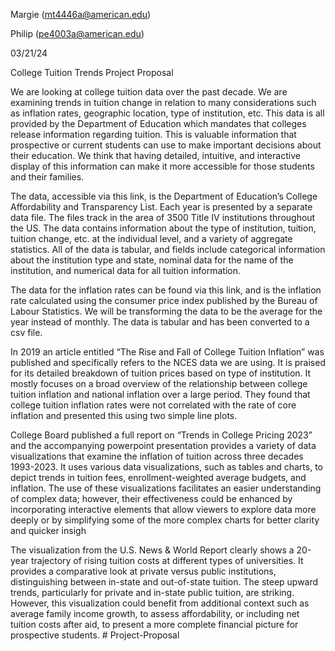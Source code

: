 Margie (mt4446a@american.edu) 

Philip (pe4003a@american.edu) 

03/21/24 

 

College Tuition Trends Project Proposal 

 

We are looking at college tuition data over the past decade. We are examining trends in tuition change in relation to many considerations such as inflation rates, geographic location, type of institution,
etc. This data is all provided by the Department of Education which mandates that colleges release information regarding tuition. This is valuable information that prospective or current students can use to make
important decisions about their education. We think that having detailed, intuitive, and interactive display of this information can make it more accessible for those students and their families. 

The data, accessible via this link, is the Department of Education’s College Affordability and Transparency List. Each year is presented by a separate data file. The files track in the area of 3500 Title
IV institutions throughout the US. The data contains information about the type of institution, tuition, tuition change, etc. at the individual level, and a variety of aggregate statistics. All of the data is
tabular, and fields include categorical information about the institution type and state, nominal data for the name of the institution, and numerical data for all tuition information.  

The data for the inflation rates can be found via this link, and is the inflation rate calculated using the consumer price index published by the Bureau of Labour Statistics. We will be transforming the
data to be the average for the year instead of monthly. The data is tabular and has been converted to a csv file.  

 

In 2019 an article entitled “The Rise and Fall of College Tuition Inflation” was published and specifically refers to the NCES data we are using. It is praised for its detailed breakdown of tuition prices
based on type of institution. It mostly focuses on a broad overview of the relationship between college tuition inflation and national inflation over a large period. They found that college tuition inflation
rates were not correlated with the rate of core inflation and presented this using two simple line plots. 

	 

College Board published a full report on “Trends in College Pricing 2023” and the accompanying powerpoint presentation provides a variety of data visualizations that examine the inflation of tuition
across three decades 1993-2023. It uses various data visualizations, such as tables and charts, to depict trends in tuition fees, enrollment-weighted average budgets, and inflation. The use of these
visualizations facilitates an easier understanding of complex data; however, their effectiveness could be enhanced by incorporating interactive elements that allow viewers to explore data more deeply or by simplifying some of the more complex charts for better clarity and quicker insigh	 

The visualization from the U.S. News & World Report clearly shows a 20-year trajectory of rising tuition costs at different types of universities. It provides a comparative look at private versus public
institutions, distinguishing between in-state and out-of-state tuition. The steep upward trends, particularly for private and in-state public tuition, are striking. However, this visualization could benefit from
additional context such as average family income growth, to assess affordability, or including net tuition costs after aid, to present a more complete financial picture for prospective students. # Project-Proposal
